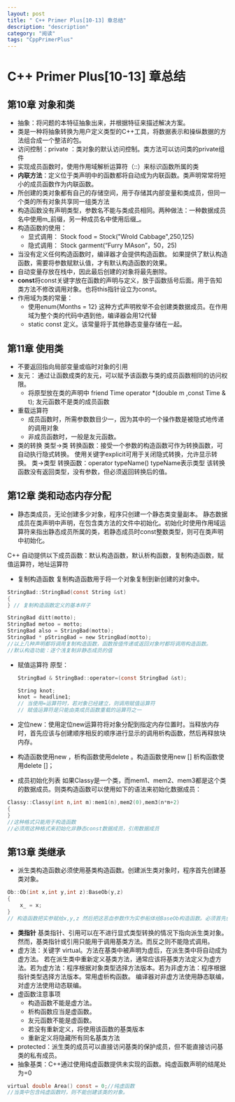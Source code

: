 ```yaml
---
layout: post
title: " C++ Primer Plus[10-13] 章总结"
description: "description"
category: "阅读"
tags: "CppPrimerPlus"
---
```

# C++ Primer Plus[10-13] 章总结
## 第10章 对象和类
* 抽象：将问题的本特征抽象出来，并根据特征来描述解决方案。
* 类是一种将抽象转换为用户定义类型的C++工具，将数据表示和操纵数据的方法组合成一个整洁的包。
* 访问控制：private ：类对象的默认访问控制。类方法可以访问类的private组件
* 实现成员函数时，使用作用域解析运算符（::）来标识函数所属的类
* **内联方法**：定义位于类声明中的函数都将自动成为内联函数。类声明常常将短小的成员函数作为内联函数。
* 所创建的类对象都有自己的存储空间，用于存储其内部变量和类成员，但同一个类的所有对象共享同一组类方法
* 构造函数没有声明类型，参数名不能与类成员相同。两种做法：一种数据成员名中使用m\_前缀，另一种成员名中使用后缀_。
* 构造函数的使用：
    - 显式调用： Stock food = Stock("Wrold Cabbage",250,125)
    - 隐式调用： Stock garment(“Furry MAson”，50，25)
* 当没有定义任何构造函数时，编译器才会提供构造函数。
 如果提供了默认构造函数，需要将参数赋默认值，才有默认构造函数的效果。
* 自动变量存放在栈中，因此最后创建的对象将最先删除。
* **const**将const关键字放在函数的声明与定义，放于函数括号后面。用于告知类方法不修改调用对象。也将this指针设立为const。
* 作用域为类的常量：
    - 使用enum{Months = 12} 这种方式声明枚举不会创建类数据成员。在作用域为整个类的代码中遇到他，编译器会用12代替
    - static const 定义。该常量将于其他静态变量存储在一起。

## 第11章 使用类
* 不要返回指向局部变量或临时对象的引用
* 友元： 通过让函数成类的友元，可以赋予该函数与类的成员函数相同的访问权限。
  - 将原型放在类的声明中 friend Time operator *(double m ,const Time & t); 友元函数不是类的成员函数
* 重载运算符
  - 成员函数时，所需参数数目少一，因为其中的一个操作数是被隐式地传递的调用对象
  - 非成员函数时，一般是友元函数。
* 类的转换
类型->类
 转换函数：接受一个参数的构造函数可作为转换函数，可自动执行隐式转换。
 使用关键字explicit可用于关闭隐式转换，允许显示转换。
类->类型
 转换函数：operator typeName() typeName表示类型
 该转换函数没有返回类型，没有参数，但必须返回转换后的值。
 
## 第12章 类和动态内存分配
 * 静态类成员，无论创建多少对象，程序只创建一个静态类变量副本。
   静态数据成员在类声明中声明，在包含类方法的文件中初始化。初始化时使用作用域运算符来指出静态成员所属的类，若静态成员时const整数类型，则可在类声明中初始化。
   
C++ 自动提供以下成员函数：默认构造函数，默认析构函数，复制构造函数，赋值运算符，地址运算符
* 复制构造函数 
    复制构造函数用于将一个对象复制到新创建的对象中。
    
```C
StringBad::StringBad(const String &st)
{
} // 复制构造函数定义的基本样子

StringBad ditt(motto);
StringBad metoo = motto;
StringBad also = StringBad(motto);
StringBad * pStringBad = new StringBad(motto);
//以上几种声明都将调用复制构造函数，函数按值传递或返回对象时都将调用构造函数。
//默认构造功能：逐个浅复制非静态成员的值
```
* 赋值运算符
    原型：
    
    ```C
    StringBad & StringBad::operator=(const StringBad &st);
    
    String knot;
    knot = headline1;
    // 当使用=运算符时，若对象已经建立，则调用赋值运算符
    // 赋值运算符是只能由类成员函数重载的运算符之一
    ```
* 定位new：使用定位new运算符将对象分配到指定内存位置时。当释放内存时，首先应该与创建顺序相反的顺序进行显示的调用析构函数，然后再释放块内存。
* 构造函数使用new ，析构函数使用delete 。构造函数使用new [] 析构函数使用delete []；

* 成员初始化列表
如果Classy是一个类，而mem1、mem2、mem3都是这个类的数据成员。则类构造函数可以使用如下的语法来初始化数据成员：

```C
Classy::Classy(int n,int m):mem1(n),mem2(0),mem3(n*m+2)
{
}
//这种格式只能用于构造函数
//必须用这种格式来初始化非静态const数据成员，引用数据成员
```

## 第13章 类继承
* 派生类构造函数必须使用基类构造函数。创建派生类对象时，程序首先创建基类对象。

```C
Ob::Ob(int x,int y,int z):BaseOb(y,z)
{
    x_ = x;
}
// 构造函数把实参赋给x,y,z 然后把这恶血参数作为实参船体给BaseOb构造函数。必须首先创建基类对象，如果不调用基类对象，程序将使用默认的基类构造函数。

```

* **类指针** 基类指针、引用可以在不进行显式类型转换的情况下指向派生类对象。然而，基类指针或引用只能用于调用基类方法。而反之则不能隐式调用。
* 虚方法：关键字 virtual。方法在基类中被声明为虚后，在派生类中将自动成为虚方法。
  若在派生类中重新定义基类方法，通常应该将基类方法定义为虚方法。若为虚方法：程序根据对象类型选择方法版本。若为非虚方法：程序根据指针类型选择方法版本。常用虚析构函数。
  编译器对非虚方法使用静态联编，对虚方法使用动态联编。
* 虚函数注意事项
    - 构造函数不能是虚方法。
    - 析构函数应当是虚函数。
    - 友元函数不能是虚函数。
    - 若没有重新定义，将使用该函数的基类版本
    - 重新定义将隐藏所有同名基类方法
* protected：派生类的成员可以直接访问基类的保护成员，但不能直接访问基类的私有成员。
* 抽象基类：C++通过使用纯虚函数提供未实现的函数。纯虚函数声明的结尾处为=0

```C
virtual double Area() const = 0;//纯虚函数
//当类中包含纯虚函数时，则不能创建该类的对象。
```





